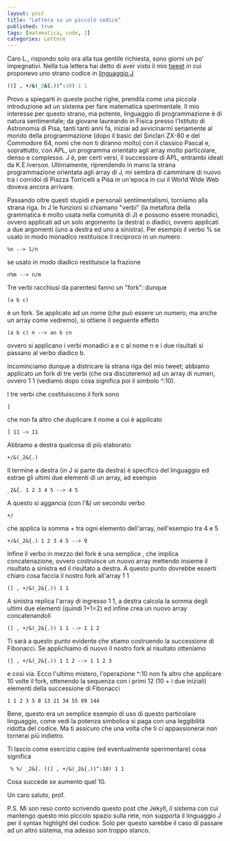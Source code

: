 ```yaml
---
layout: post
title: "Lettera su un piccolo codice"
published: true
tags: [matematica, code, J]
categories: Lettere
---
```


Caro L., rispondo solo ora alla tua gentile richiesta, sono giorni un po'
impegnativi. Nella tua lettera hai detto di aver visto il mio [tweet](https://twitter.com/orporick/status/1199829863093407746)
іn cui proponevo uno strano codice in [linguaggio J](https://www.jsoftware.com/#/)

```j
((] , +/&(_2&{.))^:10) 1 1
```


Provo a spiegarti in queste poche righe, prendila come una piccola introduzione
ad un sistema per fare matematica sperimentale. 
Il mio interesse per questo strano, ma potente, linguaggio di
programmazione è di natura sentimentale; da giovane laureando in Fisica presso 
l'Istituto di Astronomia di Pisa, tanti tanti anni fa, iniziai ad avvicinarmi 
seriamente al
mondo della programmazione (dopo il basic del Sinclari ZX-80 e del Commodore 64,
nomi che non ti diranno molto) con il classico Pascal e, soprattutto, con APL, un
programma orientato agli array molto particolare, denso e complesso. J è, per
certi versi, il successore di APL, entrambi ideati da K.E.Iverson. Ultimamente,
riprendendo in mano la strana programmazione orientata agli array di J, mi
sembra di camminare di nuovo tra i corridoi di Piazza Torricelli a Pisa in
un'epoca in cui il World Wide Web doveva ancora arrivare.

Passando oltre questi stupidi e personali sentimentalismi, torniamo alla strana
riga. In J le funzioni si chiamano "verbi" (la metafora della grammatica è molto
usata nella comunità di J) e possono essere monadici, ovvero applicati ad un
solo argomento (a destra) o diadici, ovvero applicati a due argomenti (uno a
destra ed uno a sinistra). Per esempio il verbo % se usato in modo monadico
restituisce il reciproco in un numero

```
%n --> 1/n
```

se usato in modo diadico restituisce la frazione

```
n%m --> n/m
```

Tre verbi racchiusi da parentesi fanno un "fork": dunque

```
(a b c)
```

è un fork. Se applicato ad un nome (che può essere un numero, ma anche un array
come vedremo), si ottiene il seguente effetto

```
(a b c) n --> an b cn 
```

ovvero si applicano i verbi monadici a e c al nome n e i due risultati si passano al
verbo diadico b.

Incominciamo dunque a districare la strana riga del mio tweet; abbiamo applicato
un fork di tre verbi (che ora discuteremo) ad un array di numeri, ovvero 1 1
(vediamo dopo cosa significa poi il simbolo ^:10).

I tre verbi che costituiscono il fork sono

```
]
```
che non fa altro che duplicare il nome a cui è applicato

```
] 11 -> 11
```

Abbiamo a destra qualcosa di più elaborato:

```
+/&(_2&{.)
```

Il termine a destra (in J si parte da destra) è specifico del linguaggio ed
estrae gli ultimi due elementi di un array, ad esempio

```
_2&{. 1 2 3 4 5 --> 4 5
```

A questo si aggancia (con l'&) un secondo verbo

```
+/
```

che applica la somma + tra ogni elemento dell'array, nell'esempio tra 4 e 5

```
+/&(_2&{.) 1 2 3 4 5 --> 9
```

Infine il verbo in mezzo del fork è una semplice , che implica concatenazione,
ovvero costruisce un nuovo array mettendo insieme il risultato a sinistra ed il
risultato a destra. A questo punto dovrebbe esserti chiaro cosa faccia il nostro
fork all'array 1 1

```
(] , +/&(_2&{.)) 1 1
```

A sinistra replica l'array di ingresso 1 1, a destra calcola la somma degli
ultimi due elementi (quindi 1+1=2) ed infine crea un nuovo array concatenandoli

```
(] , +/&(_2&{.)) 1 1 --> 1 1 2
```

Ti sarà a questo punto evidente che stiamo costruendo la successione di
Fibonacci. Se applichiamo di nuovo il nostro fork al risultato otteniamo

```
(] , +/&(_2&{.)) 1 1 2 --> 1 1 2 3
```

e così via. Ecco l'ultimo mistero, l'operazione ^:10 non fa altro che applicare
10 volte il fork, ottenendo la sequenza con i primi 12 (10 + i due iniziali)
elementi della successione di Fibonacci

```
1 1 2 3 5 8 13 21 34 55 89 144
```

Bene, questo era un semplice esempio di uso di questo particolare linguaggio,
come vedi la potenza simbolica si paga con  una leggibilità ridotta del
codice. Ma ti assicuro che una volta che ti ci appassionerai non tornerai più
indietro. 

Ti lascio come esercizio capire (ed eventualmente sperimentare) cosa significa

```
 % %/ _2&{. ((] , +/&(_2&{.))^:10) 1 1
```

Cosa succede se aumento quel 10.

Un caro saluto, prof.

P.S. Mi son reso conto scrivendo questo post che Jekyll, il sistema con cui
mantengo questo mio piccolo spazio sulla rete, non supporta il linguaggio J per
il syntax highlight del codice. Solo per questo sarebbe il caso di passare ad un
altro sistema, ma adesso son troppo stanco.
